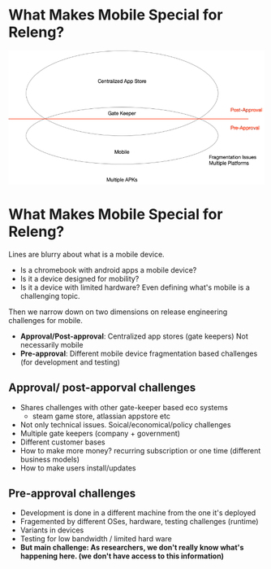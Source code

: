 # What Makes Mobile Special for Releng?

![Overview](mobile.png)


# What Makes Mobile Special for Releng?

Lines are blurry about what is a mobile device. 
* Is a chromebook with android apps a mobile device?
* Is it a device designed for mobility?
* Is it a device with limited hardware?
Even defining what's mobile is a challenging topic.

Then we narrow down on two dimensions on release engineering challenges for mobile.
* **Approval/Post-approval**: Centralized app stores (gate keepers) Not necessarily mobile
* **Pre-approval**: Different mobile device fragmentation based challenges (for development and testing)

## Approval/ post-apporval challenges

* Shares challenges with other gate-keeper based eco systems
    * steam game store, atlassian appstore etc
* Not only technical issues. Soical/economical/policy challenges
* Multiple gate keepers (company + government)
* Different customer bases
* How to make more money? recurring subscription or one time (different business models)
* How to make users install/updates

## Pre-approval challenges

* Development is done in a different machine from the one it's deployed
* Fragemented by different OSes, hardware, testing challenges (runtime)
* Variants in devices
* Testing for low bandwidth / limited hard ware
* **But main challenge: As researchers, we don't really know what's happening here. (we don't have access to this information)**



